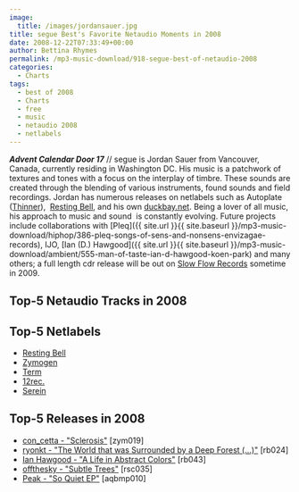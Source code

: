 ```yaml
---
image:
  title: /images/jordansauer.jpg
title: segue Best's Favorite Netaudio Moments in 2008
date: 2008-12-22T07:33:49+00:00
author: Bettina Rhymes
permalink: /mp3-music-download/918-segue-best-of-netaudio-2008
categories:
  - Charts
tags:
  - best of 2008
  - Charts
  - free
  - music
  - netaudio 2008
  - netlabels
---
```

***Advent Calendar Door 17*** // segue is Jordan Sauer from Vancouver, Canada, currently residing in Washington DC. His music is a patchwork of textures and tones with a focus on the interplay of timbre. These sounds are created through the blending of various instruments, found sounds and field recordings. Jordan has numerous releases on netlabels such as Autoplate ([Thinner](http://www.thinner.cc)),  [Resting Bell](http://www.restingbell.net/), and his own [duckbay.net](http://www.duckbay.net/). Being a lover of all music, his approach to music and sound  is constantly evolving. Future projects include collaborations with [Pleq]({{ site.url }}{{ site.baseurl }}/mp3-music-download/hiphop/386-pleq-songs-of-sens-and-nonsens-envizagae-records), IJO, [Ian (D.) Hawgood]({{ site.url }}{{ site.baseurl }}/mp3-music-download/ambient/555-man-of-taste-ian-d-hawgood-koen-park) and many others; a full length cdr release will be out on [Slow Flow Records](http://slowflowrec.web.fc2.com) sometime in 2009.<!--more-->

## Top-5 Netaudio Tracks in 2008

## Top-5 Netlabels

  * [Resting Bell](http://restingbell.net)
  * [Zymogen](http://zymogen.net)
  * [Term](http://www.12k.com/term/) 
  * [12rec.](http://12rec.net)
  * [Serein](http://serein.co.uk)

## Top-5 Releases in 2008

  * [con_cetta - "Sclerosis"](http://www.zymogen.net/releases/zym019/) [zym019]
  * [ryonkt - "The World that was Surrounded by a Deep Forest (...)"](http://www.restingbell.net/releases/rb024-the-world-that-was-surrounded) [rb024]
  * [Ian Hawgood - "A Life in Abstract Colors"](http://www.restingbell.net/releases/rb043-a-life-in-abstract-colours) [rb043]
  * [offthesky - "Subtle Trees"](http://ropeswingcities.com/?p=126) [rsc035]
  * [Peak - "So Quiet EP"](http://www.aquietbump.com/aqbmp010.html) [aqbmp010]